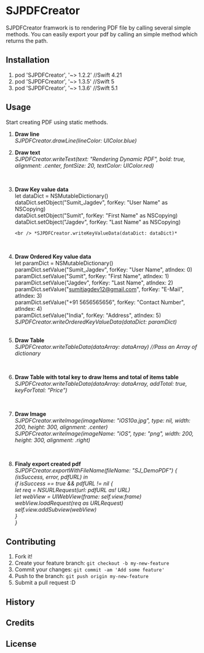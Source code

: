 # SJPDFCreator
SJPDFCreator framwork is to rendering PDF file by calling several simple methods.
You can easily export your pdf by calling an simple method which returns the path.

## Installation
1. pod 'SJPDFCreator', '~> 1.2.2' //Swift 4.21
2. pod 'SJPDFCreator', '~> 1.3.5' //Swift 5
2. pod 'SJPDFCreator', '~> 1.3.6' //Swift 5.1

## Usage
Start creating PDF using static methods.

1. **Draw line** <br />
  *SJPDFCreator.drawLine(lineColor: UIColor.blue)*

2. **Draw text** <br />
  *SJPDFCreator.writeText(text: "Rendering Dynamic PDF", bold: true, alignment: .center, fontSize: 20, textColor:  UIColor.red)*
<br />

3. **Draw Key value data**
<br />let dataDict = NSMutableDictionary()
      <br /> dataDict.setObject("Sumit_Jagdev", forKey: "User Name" as NSCopying)
       <br /> dataDict.setObject("Sumit", forKey: "First Name" as NSCopying)
       <br /> dataDict.setObject("Jagdev", forKey: "Last Name" as NSCopying)
       
       <br /> *SJPDFCreator.writeKeyValueData(dataDict: dataDict)*
<br />

4. **Draw Ordered Key value data** <br />
let paramDict = NSMutableDictionary() <br /> 
     paramDict.setValue("Sumit_Jagdev", forKey: "User Name", atIndex: 0)
      <br /> paramDict.setValue("Sumit", forKey: "First Name", atIndex: 1)
       <br />  paramDict.setValue("Jagdev", forKey: "Last Name", atIndex: 2)
       <br />  paramDict.setValue("sumitjagdev12@gmail.com", forKey: "E-Mail", atIndex: 3)
      <br />   paramDict.setValue("+91 5656565656", forKey: "Contact Number", atIndex: 4)
      <br />   paramDict.setValue("India", forKey: "Address", atIndex: 5)
   <br /> *SJPDFCreator.writeOrderedKeyValueData(dataDict: paramDict)*
<br /><br />

5. **Draw Table** <br />
*SJPDFCreator.writeTableData(dataArray: dataArray) //Pass an Array of dictionary*
<br />

6. **Draw Table with total key to draw Items and total of items table** <br />
*SJPDFCreator.writeTableData(dataArray: dataArray, addTotal: true, keyForTotal: "Price")*
<br />

7. **Draw Image** <br />
*SJPDFCreator.writeImage(imageName: "iOS10a.jpg", type: nil, width: 200, height: 300, alignment: .center)
<br />SJPDFCreator.writeImage(imageName: "iOS", type: "png", width: 200, height: 300, alignment: .right)*
<br />

8. **Finaly export created pdf**
<br />    *SJPDFCreator.exportWithFileName(fileName: "SJ_DemoPDF") { (isSuccess, error, pdfURL) in 
<br />             if isSuccess == true && pdfURL != nil {
 <br />                let req = NSURLRequest(url: pdfURL as! URL)
 <br />                 let webView = UIWebView(frame: self.view.frame)
 <br />                 webView.loadRequest(req as URLRequest)
<br />                 self.view.addSubview(webView)
 <br />           }
 <br />       }*
 
 
## Contributing
1. Fork it!
2. Create your feature branch: `git checkout -b my-new-feature`
3. Commit your changes: `git commit -am 'Add some feature'`
4. Push to the branch: `git push origin my-new-feature`
5. Submit a pull request :D


## History

## Credits

## License



